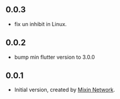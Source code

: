 ## 0.0.3

* fix un inhibit in Linux.

## 0.0.2

* bump min flutter version to 3.0.0

## 0.0.1

* Initial version, created by [Mixin Network](https://mixin.one).
